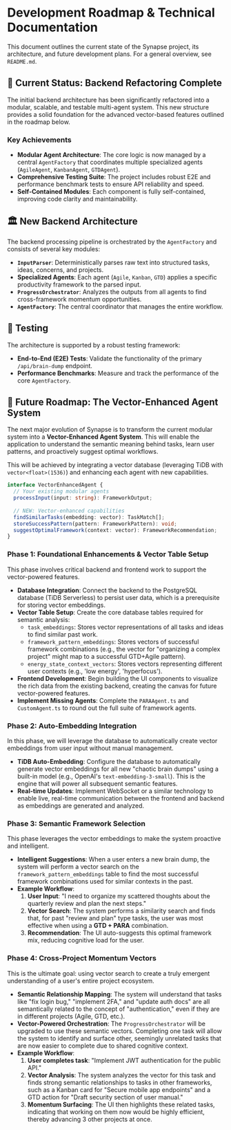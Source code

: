 # Development Roadmap & Technical Documentation

This document outlines the current state of the Synapse project, its architecture, and future development plans. For a general overview, see `README.md`.

## 🚧 Current Status: Backend Refactoring Complete

The initial backend architecture has been significantly refactored into a modular, scalable, and testable multi-agent system. This new structure provides a solid foundation for the advanced vector-based features outlined in the roadmap below.

### Key Achievements

- **Modular Agent Architecture**: The core logic is now managed by a central `AgentFactory` that coordinates multiple specialized agents (`AgileAgent`, `KanbanAgent`, `GTDAgent`).
- **Comprehensive Testing Suite**: The project includes robust E2E and performance benchmark tests to ensure API reliability and speed.
- **Self-Contained Modules**: Each component is fully self-contained, improving code clarity and maintainability.

## 🏛️ New Backend Architecture

The backend processing pipeline is orchestrated by the `AgentFactory` and consists of several key modules:

- **`InputParser`**: Deterministically parses raw text into structured tasks, ideas, concerns, and projects.
- **Specialized Agents**: Each agent (`Agile`, `Kanban`, `GTD`) applies a specific productivity framework to the parsed input.
- **`ProgressOrchestrator`**: Analyzes the outputs from all agents to find cross-framework momentum opportunities.
- **`AgentFactory`**: The central coordinator that manages the entire workflow.

## 🧪 Testing

The architecture is supported by a robust testing framework:

- **End-to-End (E2E) Tests**: Validate the functionality of the primary `/api/brain-dump` endpoint.
- **Performance Benchmarks**: Measure and track the performance of the core `AgentFactory`.

## 🚀 Future Roadmap: The Vector-Enhanced Agent System

The next major evolution of Synapse is to transform the current modular system into a **Vector-Enhanced Agent System**. This will enable the application to understand the semantic meaning behind tasks, learn user patterns, and proactively suggest optimal workflows.

This will be achieved by integrating a vector database (leveraging TiDB with `vector<float>(1536)`) and enhancing each agent with new capabilities.

```typescript
interface VectorEnhancedAgent {
  // Your existing modular agents
  processInput(input: string): FrameworkOutput;
  
  // NEW: Vector-enhanced capabilities
  findSimilarTasks(embedding: vector): TaskMatch[];
  storeSuccessPattern(pattern: FrameworkPattern): void;
  suggestOptimalFramework(context: vector): FrameworkRecommendation;
}
```

### Phase 1: Foundational Enhancements & Vector Table Setup

This phase involves critical backend and frontend work to support the vector-powered features.

- **Database Integration**: Connect the backend to the PostgreSQL database (TiDB Serverless) to persist user data, which is a prerequisite for storing vector embeddings.
- **Vector Table Setup**: Create the core database tables required for semantic analysis:
    - `task_embeddings`: Stores vector representations of all tasks and ideas to find similar past work.
    - `framework_pattern_embeddings`: Stores vectors of successful framework combinations (e.g., the vector for "organizing a complex project" might map to a successful GTD+Agile pattern).
    - `energy_state_context_vectors`: Stores vectors representing different user contexts (e.g., 'low energy', 'hyperfocus').
- **Frontend Development**: Begin building the UI components to visualize the rich data from the existing backend, creating the canvas for future vector-powered features.
- **Implement Missing Agents**: Complete the `PARAAgent.ts` and `CustomAgent.ts` to round out the full suite of framework agents.

### Phase 2: Auto-Embedding Integration

In this phase, we will leverage the database to automatically create vector embeddings from user input without manual management.

- **TiDB Auto-Embedding**: Configure the database to automatically generate vector embeddings for all new "chaotic brain dumps" using a built-in model (e.g., OpenAI's `text-embedding-3-small`). This is the engine that will power all subsequent semantic features.
- **Real-time Updates**: Implement WebSocket or a similar technology to enable live, real-time communication between the frontend and backend as embeddings are generated and analyzed.

### Phase 3: Semantic Framework Selection

This phase leverages the vector embeddings to make the system proactive and intelligent.

- **Intelligent Suggestions**: When a user enters a new brain dump, the system will perform a vector search on the `framework_pattern_embeddings` table to find the most successful framework combinations used for similar contexts in the past.
- **Example Workflow**:
    1. **User Input**: "I need to organize my scattered thoughts about the quarterly review and plan the next steps."
    2. **Vector Search**: The system performs a similarity search and finds that, for past "review and plan" type tasks, the user was most effective when using a **GTD + PARA** combination.
    3. **Recommendation**: The UI auto-suggests this optimal framework mix, reducing cognitive load for the user.

### Phase 4: Cross-Project Momentum Vectors

This is the ultimate goal: using vector search to create a truly emergent understanding of a user's entire project ecosystem.

- **Semantic Relationship Mapping**: The system will understand that tasks like "fix login bug," "implement 2FA," and "update auth docs" are all semantically related to the concept of "authentication," even if they are in different projects (Agile, GTD, etc.).
- **Vector-Powered Orchestration**: The `ProgressOrchestrator` will be upgraded to use these semantic vectors. Completing one task will allow the system to identify and surface other, seemingly unrelated tasks that are now easier to complete due to shared cognitive context.
- **Example Workflow**:
    1. **User completes task**: "Implement JWT authentication for the public API."
    2. **Vector Analysis**: The system analyzes the vector for this task and finds strong semantic relationships to tasks in other frameworks, such as a Kanban card for "Secure mobile app endpoints" and a GTD action for "Draft security section of user manual."
    3. **Momentum Surfacing**: The UI then highlights these related tasks, indicating that working on them now would be highly efficient, thereby advancing 3 other projects at once.
